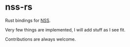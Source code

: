 nss-rs
======

Rust bindings for [NSS](https://developer.mozilla.org/en-US/docs/Mozilla/Projects/NSS).

Very few things are implemented, I will add stuff as I see fit.

Contributions are always welcome.
